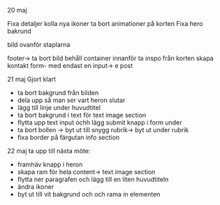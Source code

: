 20 maj

Fixa detaljer
kolla nya ikoner
ta bort animationer på korten
Fixa hero bakrund

bild ovanför staplarna

footer-> ta bort bild
behåll container innanför
ta inspo från korten
skapa kontakt form- med endast en input-> e post

21 maj
Gjort klart

- ta bort bakgrund från bilden
- dela upp så man ser vart heron slutar
- lägg till linje under huvudtitel
- ta bort bakgrund i text för text image section
- flytta upp text input ochh lägg submit knapp i form under
- ta bort bollen -> byt ut till snygg rubrik-> byt ut under rubrik
- fixa border på färgutan info section

22 maj
ta upp till nästa möte:

- framhäv knapp i heron
- skapa ram för hela content-> text image section
- flytta ner paragrafen och lägg till en liten huvudtiteln
- ändra ikoner
- byt ut till vit bakgrund och och rama in elementen
